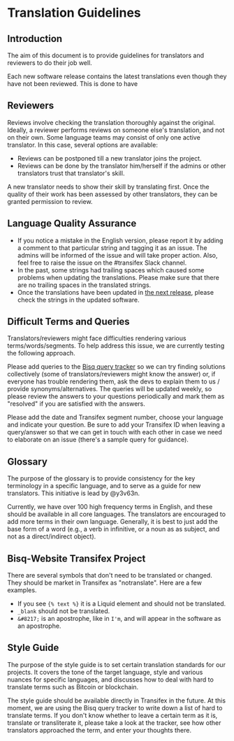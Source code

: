 # Translation Guidelines

## Introduction
The aim of this document is to provide guidelines for translators and reviewers to do their job well.

Each new software release contains the latest translations even though they have not been reviewed. This is done to have

## Reviewers 
Reviews involve checking the translation thoroughly against the original. Ideally, a reviewer performs reviews on someone else's translation, and not on their own. Some language teams may consist of only one active translator. In this case, several options are available:
- Reviews can be postponed till a new translator joins the project.
- Reviews can be done by the translator him/herself if the admins or other translators trust that translator's skill.

A new translator needs to show their skill by translating first. Once the quality of their work has been assessed by other translators, they can be granted permission to review.

## Language Quality Assurance
- If you notice a mistake in the English version, please report it by adding a comment to that particular string and tagging it as an issue. The admins will be informed of the issue and will take proper action. Also, feel free to raise the issue on the #transifex Slack channel.
- In the past, some strings had trailing spaces which caused some problems when updating the translations. Please make sure that there are no trailing spaces in the translated strings.
- Once the translations have been updated in [the next release](https://github.com/bisq-network/bisq/milestones), please check the strings in the updated software.

## Difficult Terms and Queries
Translators/reviewers might face difficulties rendering various terms/words/segments. To help address this issue, we are currently testing the following approach.

Please add queries to the [Bisq query tracker](https://docs.google.com/spreadsheets/d/1P4JMLrcRtSWkxfh9jG7AXkfdgdkEYwgttGgly-ercXc/edit#gid=0) so we can try finding solutions collectively (some of translators/reviewers might know the answer) or, if everyone has trouble rendering them, ask the devs to explain them to us / provide synonyms/alternatives. The queries will be updated weekly, so please review the answers to your questions periodically and mark them as "resolved" if you are satisfied with the answers.

Please add the date and Transifex segment number, choose your language and indicate your question. Be sure to add your Transifex ID when leaving a query/answer so that we can get in touch with each other in case we need to elaborate on an issue (there's a sample query for guidance).

## Glossary
The purpose of the glossary is to provide consistency for the key terminology in a specific language, and to serve as a guide for new translators. This initiative is lead by @y3v63n.

Currently, we have over 100 high frequency terms in English, and these should be available in all core languages. The translators are encouraged to add more terms in their own language. Generally, it is best to just add the base form of a word (e.g., a verb in infinitive, or a noun as as subject, and not as a direct/indirect object).

## Bisq-Website Transifex Project
There are several symbols that don't need to be translated or changed. They should be market in Transifex as "notranslate". Here are a few examples.
- If you see `{% text %}` it is a Liquid element and should not be translated.
- `_blank` should not be translated.
- `&#8217;` is an apostrophe, like in `I'm`, and will appear in the software as an apostrophe.

## Style Guide
The purpose of the style guide is to set certain translation standards for our projects. It covers the tone of the target language, style and various nuances for specific languages, and discusses how to deal with hard to translate terms such as Bitcoin or blockchain. 

The style guide should be available directly in Transifex in the future. At this moment, we are using the Bisq query tracker to write down a list of hard to translate terms. If you don't know whether to leave a certain term as it is, translate or transliterate it, please take a look at the tracker, see how other translators approached the term, and enter your thoughts there.


